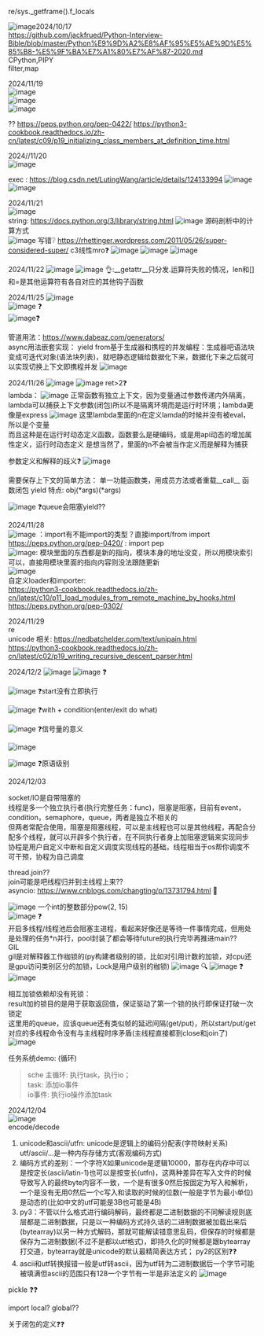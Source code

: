 re/sys._getframe().f_locals  

![image](https://github.com/user-attachments/assets/0233aabc-f9e1-4d76-90de-77d276246380)2024/10/17  
https://github.com/jackfrued/Python-Interview-Bible/blob/master/Python%E9%9D%A2%E8%AF%95%E5%AE%9D%E5%85%B8-%E5%9F%BA%E7%A1%80%E7%AF%87-2020.md  
CPython,PIPY  
filter,map  

2024/11/19  
![image](https://github.com/user-attachments/assets/5b53dae0-f7cb-49ac-9aa8-56dd1fe41349)  
![image](https://github.com/user-attachments/assets/09697bf3-1ef9-4c95-8720-9772c23b4f95)  
![image](https://github.com/user-attachments/assets/3856051c-32bc-4455-ba25-b7bdb3117e1a)

?? https://peps.python.org/pep-0422/
https://python3-cookbook.readthedocs.io/zh-cn/latest/c09/p19_initializing_class_members_at_definition_time.html

2024//11/20  
![image](https://github.com/user-attachments/assets/521030e5-27f9-4e23-b245-b7822451aab5)

exec  :
https://blog.csdn.net/LutingWang/article/details/124133994
![image](https://github.com/user-attachments/assets/1910e3ef-0561-41f0-9636-12e336bf26ca)
![image](https://github.com/user-attachments/assets/b3238fce-1901-45cb-8f62-ead0686654f8)


2024/11/21  
![image](https://github.com/user-attachments/assets/2e9a3f49-a999-461a-a025-8117c649e7eb)  
string: https://docs.python.org/3/library/string.html
![image](https://github.com/user-attachments/assets/a7b97bda-b77c-4ca1-aeb4-44d22db80f47) 源码剖析中的计算方式  
![image](https://github.com/user-attachments/assets/e9d7cc87-a71b-49f1-878f-c4189eca9e07)  写错❔
https://rhettinger.wordpress.com/2011/05/26/super-considered-super/  c3线性mro❓
![image](https://github.com/user-attachments/assets/61f94ea3-3ac3-4894-8340-643a09908548)
![image](https://github.com/user-attachments/assets/b9cd0419-f675-47d6-8958-8f75ba4a0a8a)
![image](https://github.com/user-attachments/assets/a7b9ba83-a4d8-4ad6-8807-1a25d22eef22)


2024/11/22
![image](https://github.com/user-attachments/assets/31c34a63-94c7-4754-b3b3-50b6abc0e7fe) 
![image](https://github.com/user-attachments/assets/ccf45782-0412-4dfd-a651-0f89e5f2d4cc)
👌:__getattr__只分发.运算符失败的情况，len和[]和=是其他运算符有各自对应的其他钩子函数

2024/11/25
![image](https://github.com/user-attachments/assets/04060b23-077a-4cf7-a377-1b232ff4cb2e)  
![image](https://github.com/user-attachments/assets/6ee4fcf8-5b11-4be6-bd82-c9a3e0fdca57) ❓  
![image](https://github.com/user-attachments/assets/065cf998-2b15-4239-94c5-26da2a6a9c8c)❓  

管道用法：https://www.dabeaz.com/generators/  
async用法嵌套实现：
yield from基于生成器和携程的并发编程：生成器吧语法块变成可迭代对象(语法块列表)，就吧静态逻辑给数据化下来，数据化下来之后就可以实现切换上下文即携程并发
![image](https://github.com/user-attachments/assets/1af958b4-2acd-485b-9f2d-473c15e596c9)

2024/11/26
![image](https://github.com/user-attachments/assets/22e4ded6-e172-4ea2-bdee-91d4c9125ebb)
![image](https://github.com/user-attachments/assets/9cd2511f-0d75-4215-8baa-8825dd21952e)  ret>2❓  
lambda：
![image](https://github.com/user-attachments/assets/5f265854-5e19-490e-9083-5df4f5bd80d8)  正常函数有独立上下文，因为变量通过参数传递内外隔离，lambda可以捕获上下文参数(闭包)所以不是隔离环境而是运行时环境；lambda更像是express
![image](https://github.com/user-attachments/assets/ffed9616-3270-44e8-b774-22b6d35d800c)  这里lambda里面的n在定义lamda的时候并没有被eval，所以是个变量  
而且这种是在运行时动态定义函数，函数要么是硬编码，或是用api动态的增加属性定义，运行时动态定义 是想当然了，里面的n不会被当作定义而是解释为捕获

参数定义和解释的歧义❓
![image](https://github.com/user-attachments/assets/e85241c5-8574-4849-a3af-e297596dd9cc)

需要保存上下文的简单方法：
单一功能函数类，用成员方法或者重载__call__
函数闭包
yield
特点: obj(*args)(*args)

![image](https://github.com/user-attachments/assets/42a800bc-9e76-412c-a938-6ddf5abf8525)  ❓queue会阻塞yield??


2024/11/28  
![image](https://github.com/user-attachments/assets/f42dc004-1176-4ca4-8856-84cd411742fa)  ：import有不能import的类型？直接import/from import
https://peps.python.org/pep-0420/  : import pep  
![image](https://github.com/user-attachments/assets/64636889-4ab5-440f-9394-e0d16b94a927): 模块里面的东西都是新的指向，模块本身的地址没变，所以用模块索引可以，直接用模块里面的指向内容则没法跟随更新  
![image](https://github.com/user-attachments/assets/fc08fa93-2a1a-401e-880a-3c456e4d2a3d)  
自定义loader和importer:  
https://python3-cookbook.readthedocs.io/zh-cn/latest/c10/p11_load_modules_from_remote_machine_by_hooks.html
https://peps.python.org/pep-0302/

  
2024/11/29   
re  
unicode 相关:  https://nedbatchelder.com/text/unipain.html    
https://python3-cookbook.readthedocs.io/zh-cn/latest/c02/p19_writing_recursive_descent_parser.html  

2024/12/2
![image](https://github.com/user-attachments/assets/bb5850af-98a3-4503-aa16-52ed6ee73a4a)
![image](https://github.com/user-attachments/assets/b563393f-1b76-4e2f-a17e-458ff518ee56)  ❓

![image](https://github.com/user-attachments/assets/2b0545d2-95fd-4daf-bc33-af10bc70a3be)  ❓start没有立即执行

![image](https://github.com/user-attachments/assets/b3a5b1ee-e0c9-442f-bcaa-674e79648788)   ❓with + condition(enter/exit do what)

![image](https://github.com/user-attachments/assets/be011162-d3db-43b8-b423-23576b5e038f)  ❓信号量的意义

![image](https://github.com/user-attachments/assets/76d54914-f164-44b0-ad73-85edf7c8c4b8)

![image](https://github.com/user-attachments/assets/9cbe11a5-a9f2-4f04-be87-a5b7fd5c7951)  ❓原语级别

2024/12/03  

socket/IO是自带阻塞的  
线程是多一个独立执行者(执行完整任务：func)，阻塞是阻塞，目前有event，condition，semaphore，queue，两者是独立不相关的   
但两者常配合使用，阻塞是阻塞线程，可以是主线程也可以是其他线程，再配合分配多个线程，就可以开辟多个执行者，在不同执行者身上加阻塞逻辑来实现同步  
协程是用户自定义中断和自定义调度实现线程的基础，线程相当于os帮你调度不可干预，协程为自己调度

thread.join??  
join可能是吧线程归并到主线程上来??  
asyncio: https://www.cnblogs.com/changting/p/13731794.html  🔎  

![image](https://github.com/user-attachments/assets/9ea65f33-daee-478f-94ed-40a1a9fa87be)  一个int的整数部分pow(2, 15)  
![image](https://github.com/user-attachments/assets/82bfca53-ba99-40a2-bd48-4d5cc1b6c6bb)  ❓  
开启多线程/线程池后会阻塞主进程，看起来好像还是等待一件事情完成，但用处是处理的任务*n并行，pool封装了都会等待future的执行完毕再推进main??   
GIL  
gil是对解释器工作枷锁的(py构建者级别的锁，比如对引用计数的加锁，对cpu还是gpu访问类别区分的加锁，Lock是用户级别的枷锁)
![image](https://github.com/user-attachments/assets/098ca093-77bb-4dfe-bbdd-cfaa838a97a1)  🔍
![image](https://github.com/user-attachments/assets/a8f97a80-7d67-42b9-94c8-b15a158d6260)  ❓
![image](https://github.com/user-attachments/assets/171a8f74-cf8b-439d-8e78-9b954d7e7e3e)  

相互加锁依赖却没有死锁：  
result加的锁目的是用于获取返回值，保证驱动了第一个锁的执行即保证打破一次锁定  
这里用的queue，应该queue还有类似帧的延迟间隔(get/put)，所以start/put/get对应的多线程命令没有与主线程时序矛盾(主线程直接都到close和join了)  
![image](https://github.com/user-attachments/assets/a2c96733-ff72-4888-9ac8-2c5dee19c971)  

任务系统demo:  (循环)
> sche 主循环: 执行task，执行io；  
> task: 添加io事件  
> io事件: 执行io操作添加task

2024/12/04  
![image](https://github.com/user-attachments/assets/843cfaed-b1dc-455a-ad99-cfde069c1646)   
encode/decode  
1. unicode和ascii/utfn: unicode是逻辑上的编码分配表(字符映射关系)  utf/ascii/...是一种内存存储方式(客观编码方式)  
2. 编码方式的差别：一个字符X如果unicode是逻辑10000，那存在内存中可以是按定长(ascii/latin-1)也可以是按变长(utfn)，这两种差异在写入文件的时候导致写入的最终byte内容不一致，一个是有很多0然后按固定为写入和解析，一个是没有无用0然后一个c写入和读取的时候的位数(一般是字节为最小单位)是动态的(比如中文的utf可能是3B也可能是4B)  
3. py3：不管以什么格式进行编码解码，最终都是二进制数据的不同解读规则底层都是二进制数据，只是以一种编码方式持久话的二进制数据被加载出来后(bytearray)以另一种方式解码，那就可能解读错意思乱码，但保存的时候都是保存为二进制数据(不过不是都以utf格式)，即持久化的时候都是跟bytearray打交道，bytearray就是unicode的默认最精简表达方式；  py2的区别❓❓
4. ascii和utf转换报错一般是utf转ascii，因为utf转为二进制数据后一个字节可能被填满但ascii的范围只有128一个字节有一半是非法定义的
![image](https://github.com/user-attachments/assets/6f04d6bf-ac65-46bb-9d7f-0da5a9e23421)

pickle  ❓❓

import local? global??

关于闭包的定义❓❓



